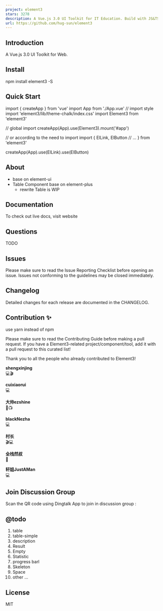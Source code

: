 ```yaml
---
project: element3
stars: 3278
description: A Vue.js 3.0 UI Toolkit for IT Education. Build with JS&TS
url: https://github.com/hug-sun/element3
---
```


Introduction
------------

A Vue.js 3.0 UI Toolkit for Web.

Install
-------

npm install element3 -S

Quick Start
-----------

import { createApp } from 'vue'
import App from './App.vue'
// import style
import 'element3/lib/theme-chalk/index.css'
import Element3 from 'element3'

// global import
createApp(App).use(Element3).mount('#app')

// or according to the need to import
import {
  ElLink,
  ElButton
  // ...
} from 'element3'

createApp(App).use(ElLink).use(ElButton)

About
-----

-   base on element-ui
-   Table Component base on element-plus
    -   rewrite Table is WIP

Documentation
-------------

To check out live docs, visit website

Questions
---------

TODO

Issues
------

Please make sure to read the Issue Reporting Checklist before opening an issue. Issues not conforming to the guidelines may be closed immediately.

Changelog
---------

Detailed changes for each release are documented in the CHANGELOG.

Contribution ✨
--------------

use yarn instead of npm

Please make sure to read the Contributing Guide before making a pull request. If you have a Element3-related project/component/tool, add it with a pull request to this curated list!

Thank you to all the people who already contributed to Element3!

  
**shengxinjing**  
💻🎬

  
**cuixiaorui**  
💻

  
**大帅ezshine**  
🧩📺

  
**blackNezha**  
💻

  
**村长**  
🎬💻

  
**全栈然叔**  
🚌

  
**轩姐JustAMan**  
💻

Join Discussion Group
---------------------

Scan the QR code using Dingtalk App to join in discussion group :

@todo
-----

1.  table
2.  table-simple
3.  description
4.  Result
5.  Empty
6.  Statistic
7.  progress barl
8.  Skeleton
9.  Space
10.  other ...

License
-------

MIT
